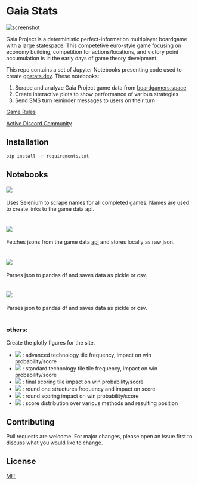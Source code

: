 # Gaia Stats

![screenshot](https://user-images.githubusercontent.com/54454071/191138235-c8122774-90af-40db-a3ca-365aa44c5a8d.png)

Gaia Project is a deterministic perfect-information multiplayer boardgame with a large statespace. 
This competetive euro-style game focusing on economy building, competition for actions/locations, 
and victory point accumulation is in the early days of game theory develpment. 

This repo contains a set of Jupyter Notebooks presenting code used to create [gpstats.dev](https://timgladyshev.com/gaia_stats/). These notebooks:
1. Scrape and analyze Gaia Project game data from [boardgamers.space](https://www.boardgamers.space/boardgame/gaia-project)
2. Create interactive plots to show performance of various strategies
3. Send SMS turn reminder messages to users on their turn

[Game Rules](https://images.zmangames.com/filer_public/ce/89/ce890bfd-227e-4249-a52a-976bc5f20d19/en_gaia_rulebook_lo.pdf)

[Active Discord Community](https://discord.gg/KwFHt2DQ)

## Installation
```bash
pip install -r requirements.txt
```

## Notebooks

#### <a href="https://nbviewer.org/github/TimGladyshev/bgs_data_gaia/blob/master/fetch_names.ipynb"><img src="https://img.shields.io/badge/nbviewer-fetch__names-informational"/></a> 

Uses Selenium to scrape names for all completed games. Names are used to create links to the game data api.
<br></br>
#### <a href="https://nbviewer.org/github/TimGladyshev/bgs_data_gaia/blob/master/fetch_jsons.ipynb"><img src="https://img.shields.io/badge/nbviewer-fetch__jsons-informational"/></a>
Fetches jsons from the game data [api](https://www.boardgamers.space/api/game/Modern-riddle-1723) and stores locally as raw json.
<br></br>
#### <a href="https://nbviewer.org/github/TimGladyshev/bgs_data_gaia/blob/master/parse_jsons.ipynb"><img src="https://img.shields.io/badge/nbviewer-parse__jsons-informational"/></a>
Parses json to pandas df and saves data as pickle or csv.
<br></br>
#### <a href="https://nbviewer.org/github/TimGladyshev/bgs_data_gaia/blob/master/texting_service.ipynb"><img src="https://img.shields.io/badge/nbviewer-texting__service-informational"/></a>
Parses json to pandas df and saves data as pickle or csv.
<br></br>
### others:
Create the plotly figures for the site. 
* <a href="https://nbviewer.org/github/TimGladyshev/bgs_data_gaia/blob/master/advanced_techs.ipynb"><img src="https://img.shields.io/badge/nbviewer-advanced__techs-informational"/></a> : advanced technology tile frequency, impact on win probability/score
* <a href="https://nbviewer.org/github/TimGladyshev/bgs_data_gaia/blob/master/basic_tech.ipynb"><img src="https://img.shields.io/badge/nbviewer-basic__tech-informational"/></a> : standard technology tile tile frequency, impact on win probability/score
* <a href="https://nbviewer.org/github/TimGladyshev/bgs_data_gaia/blob/master/final_scorings_deltas.ipynb"><img src="https://img.shields.io/badge/nbviewer-final__scoring__deltas-informational"/></a> : final scoring tile impact on win probability/score
* <a href="https://nbviewer.org/github/TimGladyshev/bgs_data_gaia/blob/master/r1_strucs.ipynb"><img src="https://img.shields.io/badge/nbviewer-r1__structs-informational"/></a> : round one structures frequency and impact on score
* <a href="https://nbviewer.org/github/TimGladyshev/bgs_data_gaia/blob/master/round_scoring.ipynb"><img src="https://img.shields.io/badge/nbviewer-round__scoring-informational"/></a> : round scoring impact on win probability/score
* <a href="https://nbviewer.org/github/TimGladyshev/bgs_data_gaia/blob/master/scoring_methods.ipynb"><img src="https://img.shields.io/badge/nbviewer-scoring__methods-informational"/></a> : score distribution over various methods and resulting position


## Contributing
Pull requests are welcome. For major changes, please open an issue first to discuss what you would like to change.

## License
[MIT](https://choosealicense.com/licenses/mit/)